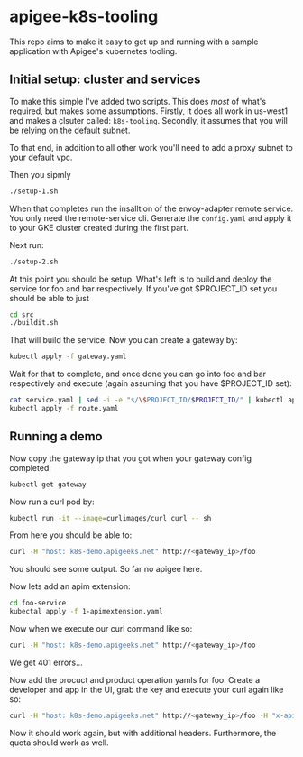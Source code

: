 # apigee-k8s-tooling
This repo aims to make it easy to get up and running with a sample application with Apigee's kubernetes tooling.

## Initial setup: cluster and services
To make this simple I've added two scripts. This does *most* of what's required, but makes some assumptions. Firstly, it does all work in us-west1 and makes a clsuter called: `k8s-tooling`. Secondly, it assumes that you will be relying on the default subnet.

To that end, in addition to all other work you'll need to add a proxy subnet to your default vpc.

Then you sipmly

```bash
./setup-1.sh
```

When that completes run the insalltion of the envoy-adapter remote service. You only need the remote-service cli. Generate the `config.yaml` and apply it to your GKE cluster created during the first part.

Next run:

```bash
./setup-2.sh
```

At this point you should be setup. What's left is to build and deploy the service for foo and bar respectively. If you've got $PROJECT_ID set you should be able to just

```bash
cd src
./buildit.sh
```
That will build the service. Now you can create a gateway by:

```bash
kubectl apply -f gateway.yaml
```

Wait for that to complete, and once done you can go into foo and bar respectively and execute (again assuming that you have $PROJECT_ID set):

```bash
cat service.yaml | sed -i -e "s/\$PROJECT_ID/$PROJECT_ID/" | kubectl apply -f -
kubectl apply -f route.yaml
```

## Running a demo
Now copy the gateway ip that you got when your gateway config completed:

```bash
kubectl get gateway
```

Now run a curl pod by:

```bash
kubectl run -it --image=curlimages/curl curl -- sh
```

From here you should be able to:

```bash
curl -H "host: k8s-demo.apigeeks.net" http://<gateway_ip>/foo
```

You should see some output. So far no apigee here.

Now lets add an apim extension:

```bash
cd foo-service
kubectal apply -f 1-apimextension.yaml
```

Now when we execute our curl command like so:

```bash
curl -H "host: k8s-demo.apigeeks.net" http://<gateway_ip>/foo
```

We get 401 errors...

Now add the procuct and product operation yamls for foo. Create a developer and app in the UI, grab the key and execute your curl again like so:

```bash
curl -H "host: k8s-demo.apigeeks.net" http://<gateway_ip>/foo -H "x-api-key: <your_key>"
```

Now it should work again, but with additional headers. Furthermore, the quota should work as well.


